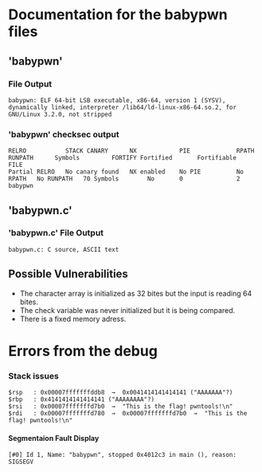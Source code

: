 # Documentation for the babypwn files

## 'babypwn'

### File Output
```
babypwn: ELF 64-bit LSB executable, x86-64, version 1 (SYSV), dynamically linked, interpreter /lib64/ld-linux-x86-64.so.2, for GNU/Linux 3.2.0, not stripped
```
### 'babypwn' checksec output
```
RELRO           STACK CANARY      NX            PIE             RPATH      RUNPATH      Symbols         FORTIFY Fortified       Fortifiable     FILE
Partial RELRO   No canary found   NX enabled    No PIE          No RPATH   No RUNPATH   70 Symbols        No       0               2               babypwn
```
## 'babypwn.c'

### 'babypwn.c' File Output
```
babypwn.c: C source, ASCII text
```

## Possible Vulnerabilities
- The character array is initialized as 32 bites but the input is reading 64 bites.
- The check variable was never initialized but it is being compared.
- There is a fixed memory adress.
# Errors from the debug
### Stack issues 
```
$rsp   : 0x00007fffffffddb8  →  0x0041414141414141 ("AAAAAAA"?)
$rbp   : 0x4141414141414141 ("AAAAAAAA"?)
$rsi   : 0x00007fffffffd7b0  →  "This is the flag! pwntools!\n"
$rdi   : 0x00007fffffffd780  →  0x00007fffffffd7b0  →  "This is the flag! pwntools!\n"
```
#### Segmentaion Fault Display
```
[#0] Id 1, Name: "babypwn", stopped 0x4012c3 in main (), reason: SIGSEGV
```










